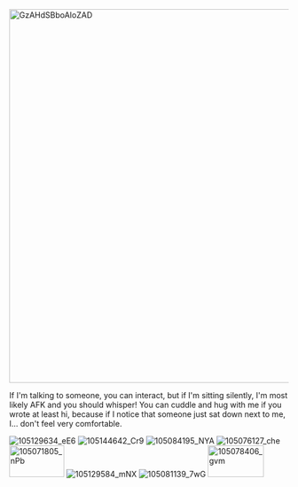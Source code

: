 <img width="1172" height="674" alt="GzAHdSBboAIoZAD" src="https://github.com/user-attachments/assets/d43e7689-6de3-47e8-bf68-5da207c34114" />


If I'm talking to someone, you can interact, but if I'm sitting silently, I'm most likely AFK and you should whisper! You can cuddle and hug with me if you wrote at least hi, because if I notice that someone just sat down next to me, I... don't feel very comfortable. 

![105129634_eE6](https://github.com/user-attachments/assets/1f309ee3-f86d-4e82-aba4-b0d04d356827)
![105144642_Cr9](https://github.com/user-attachments/assets/6f1297b3-34c2-4b5e-9cf4-5f6fee92e2d5)
![105084195_NYA](https://github.com/user-attachments/assets/dbd46062-093b-4df5-8baf-e86e441c31be)
![105076127_che](https://github.com/user-attachments/assets/982d6d84-b19b-4df3-80c2-b716ef6fa164)
<img width="99" height="57" alt="105071805_nPb" src="https://github.com/user-attachments/assets/ac8b1b34-4db1-451e-9751-11788ef0bfd4" />
![105129584_mNX](https://github.com/user-attachments/assets/66311886-6ed2-4079-8741-3d2bc93a32a2)
![105081139_7wG](https://github.com/user-attachments/assets/b2b35eb8-6420-414f-a528-c068dc01df18)
<img width="101" height="57" alt="105078406_gvm" src="https://github.com/user-attachments/assets/c8abfc02-160b-4a04-a6cc-b2089645552f" />
